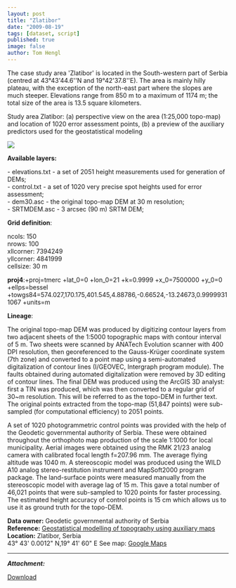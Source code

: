 ```yaml
---
layout: post
title: "Zlatibor"
date: "2009-08-19"
tags: [dataset, script]
published: true
image: false
author: Tom Hengl
---
```


The case study area 'Zlatibor' is located in the South-western part of Serbia (centred at 43°43'44.6''N and 19°42'37.8''E). The area is mainly hilly plateau, with the exception of the north-east part where the slopes are much steeper. Elevations range from 850 m to a maximum of 1174 m; the total size of the area is 13.5 square kilometers.

Study area Zlatibor: (a) perspective view on the area (1:25,000 topo-map) and location of 1020 error assessment points, (b) a preview of the auxiliary predictors used for the geostatistical modeling  

![]({{site.baseurl}}/uploads/img/posts/Fig_study_zlatibor.jpg)



**Available layers:** 

\- elevations.txt - a set of 2051 height measurements used for generation of DEMs;  
\- control.txt - a set of 1020 very precise spot heights used for error assessment;  
\- dem30.asc - the original topo-map DEM at 30 m resolution;  
\- SRTMDEM.asc - 3 arcsec (90 m) SRTM DEM;

**Grid definition**:

ncols: 150  
nrows: 100  
xllcorner: 7394249  
yllcorner: 4841999  
cellsize: 30 m

**proj4**:+proj=tmerc +lat\_0=0 +lon\_0=21 +k=0.9999 +x\_0=7500000 +y\_0=0 +ellps=bessel +towgs84=574.027,170.175,401.545,4.88786,-0.66524,-13.24673,0.99999311067 +units=m

**Lineage**:

The original topo-map DEM was produced by digitizing contour layers from two adjacent sheets of the 1:5000 topographic maps with contour interval of 5 m. Two sheets were scanned by ANATech Evolution scanner with 400 DPI resolution, then georeferenced to the Gauss-Krüger coordinate system (7th zone) and converted to a point map using a semi-automated digitalization of contour lines (I/GEOVEC, Intergraph program module). The faults obtained during automated digitalization were removed by 3D editing of contour lines. The final DEM was produced using the ArcGIS 3D analyst: first a TIN was produced, which was then converted to a regular grid of 30~m resolution. This will be referred to as the topo-DEM in further text. The original points extracted from the topo-map (51,847 points) were sub-sampled (for computational efficiency) to 2051 points.  
  
A set of 1020 photogrammetric control points was provided with the help of the Geodetic governmental authority of Serbia. These were obtained throughout the orthophoto map production of the scale 1:1000 for local municipality. Aerial images were obtained using the RMK 21/23 analog camera with calibrated focal length f=207.96 mm. The average flying altitude was 1040 m. A stereoscopic model was produced using the WILD A10 analog stereo-restitution instrument and MapSoft2000 program package. The land-surface points were measured manually from the stereoscopic model with average lag of 15 m. This gave a total number of 46,021 points that were sub-sampled to 1020 points for faster processing. The estimated height accuracy of control points is 15 cm which allows us to use it as ground truth for the topo-DEM.

**Data owner:** Geodetic governmental authority of Serbia  
**Reference:** [Geostatistical modelling of topography using auxiliary maps](https://doi.org/10.1016/j.cageo.2008.01.005)  
**Location:** Zlatibor, Serbia  
43° 43' 0.0012" N,19° 41' 60" E
See map: [Google Maps](http://maps.google.com/?q=Zlatibor%2C+Serbia)
* * *

**_Attachment:_**

[Download]({{site.baseurl}}/uploads/datasets/zlatibor.zip)

